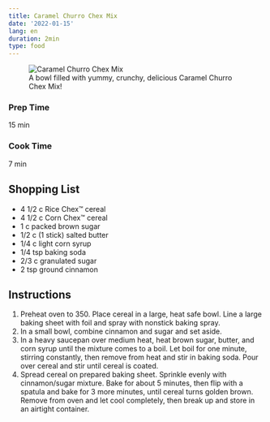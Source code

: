```yaml
---
title: Caramel Churro Chex Mix
date: '2022-01-15'
lang: en
duration: 2min
type: food
---
```


<figure>
  <img src="/images/caramel-churro-chex-mix.jpg" alt="Caramel Churro Chex Mix" />
  <figcaption>A bowl filled with yummy, crunchy, delicious Caramel Churro Chex Mix!</figcaption>
</figure>

### Prep Time

15 min

### Cook Time

7 min

## Shopping List

- 4 1/2 c Rice Chex™ cereal
- 4 1/2 c Corn Chex™ cereal
- 1 c packed brown sugar
- 1/2 c (1 stick) salted butter
- 1/4 c light corn syrup
- 1/4 tsp baking soda
- 2/3 c granulated sugar
- 2 tsp ground cinnamon

## Instructions

1. Preheat oven to 350. Place cereal in a large, heat safe bowl. Line a large baking sheet with foil and spray with nonstick baking spray.
2. In a small bowl, combine cinnamon and sugar and set aside.
3. In a heavy saucepan over medium heat, heat brown sugar, butter, and corn syrup until the mixture comes to a boil. Let boil for one minute, stirring constantly, then remove from heat and stir in baking soda. Pour over cereal and stir until cereal is coated.
4. Spread cereal on prepared baking sheet. Sprinkle evenly with cinnamon/sugar mixture. Bake for about 5 minutes, then flip with a spatula and bake for 3 more minutes, until cereal turns golden brown. Remove from oven and let cool completely, then break up and store in an airtight container.
